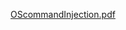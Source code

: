 [OScommandInjection.pdf](https://github.com/Dur4ndal/Durandal_Papers/files/8433166/OScommandInjection.pdf)

